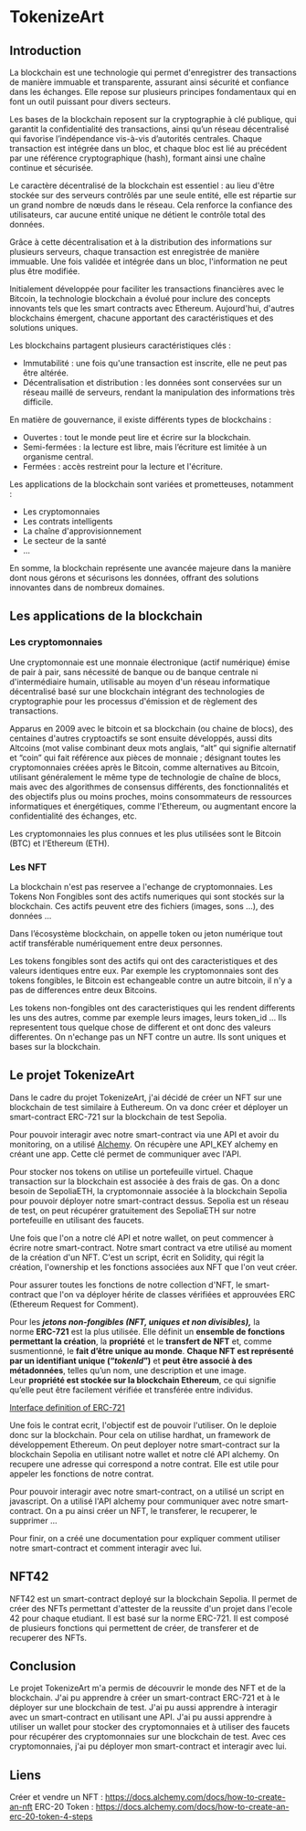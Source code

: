 # TokenizeArt

## Introduction

La blockchain est une technologie qui permet d'enregistrer des transactions de manière immuable et transparente, assurant ainsi sécurité et confiance dans les échanges. Elle repose sur plusieurs principes fondamentaux qui en font un outil puissant pour divers secteurs.

Les bases de la blockchain reposent sur la cryptographie à clé publique, qui garantit la confidentialité des transactions, ainsi qu’un réseau décentralisé qui favorise l’indépendance vis-à-vis d’autorités centrales. Chaque transaction est intégrée dans un bloc, et chaque bloc est lié au précédent par une référence cryptographique (hash), formant ainsi une chaîne continue et sécurisée.

Le caractère décentralisé de la blockchain est essentiel : au lieu d'être stockée sur des serveurs contrôlés par une seule entité, elle est répartie sur un grand nombre de nœuds dans le réseau. Cela renforce la confiance des utilisateurs, car aucune entité unique ne détient le contrôle total des données.

Grâce à cette décentralisation et à la distribution des informations sur plusieurs serveurs, chaque transaction est enregistrée de manière immuable. Une fois validée et intégrée dans un bloc, l'information ne peut plus être modifiée.

Initialement développée pour faciliter les transactions financières avec le Bitcoin, la technologie blockchain a évolué pour inclure des concepts innovants tels que les smart contracts avec Ethereum. Aujourd'hui, d'autres blockchains émergent, chacune apportant des caractéristiques et des solutions uniques.

Les blockchains partagent plusieurs caractéristiques clés :
- Immutabilité : une fois qu'une transaction est inscrite, elle ne peut pas être altérée.
- Décentralisation et distribution : les données sont conservées sur un réseau maillé de serveurs, rendant la manipulation des informations très difficile.

En matière de gouvernance, il existe différents types de blockchains :
- Ouvertes : tout le monde peut lire et écrire sur la blockchain.
- Semi-fermées : la lecture est libre, mais l’écriture est limitée à un organisme central.
- Fermées : accès restreint pour la lecture et l'écriture.

Les applications de la blockchain sont variées et prometteuses, notamment :
- Les cryptomonnaies
- Les contrats intelligents
- La chaîne d'approvisionnement
- Le secteur de la santé
- ...

En somme, la blockchain représente une avancée majeure dans la manière dont nous gérons et sécurisons les données, offrant des solutions innovantes dans de nombreux domaines.

## Les applications de la blockchain

### Les cryptomonnaies

Une cryptomonnaie est une monnaie électronique (actif numérique) émise de pair à pair, sans nécessité de banque ou de banque centrale ni d'intermédiaire humain, utilisable au moyen d'un réseau informatique décentralisé basé sur une blockchain intégrant des technologies de cryptographie pour les processus d'émission et de règlement des transactions.

Apparus en 2009 avec le bitcoin et sa blockchain (ou chaine de blocs), des centaines d'autres cryptoactifs se sont ensuite développés, aussi dits Altcoins (mot valise combinant deux mots anglais, “alt” qui signifie alternatif et “coin” qui fait référence aux pièces de monnaie ; désignant toutes les cryptomonnaies créées après le Bitcoin, comme alternatives au Bitcoin, utilisant généralement le même type de technologie de chaîne de blocs, mais avec des algorithmes de consensus différents, des fonctionnalités et des objectifs plus ou moins proches, moins consommateurs de ressources informatiques et énergétiques, comme l'Ethereum, ou augmentant encore la confidentialité des échanges, etc.

Les cryptomonnaies les plus connues et les plus utilisées sont le Bitcoin (BTC) et l'Ethereum (ETH).

### Les NFT

La blockchain n'est pas reservee a l'echange de cryptomonnaies. Les Tokens Non Fongibles sont des actifs numeriques qui sont stockés sur la blockchain. Ces actifs peuvent etre des fichiers (images, sons ...), des données ...

Dans l’écosystème blockchain, on appelle token ou jeton numérique tout actif transférable numériquement entre deux personnes.

Les tokens fongibles sont des actifs qui ont des caracteristiques et des valeurs identiques entre eux. Par exemple les cryptomonnaies sont des tokens fongibles, le Bitcoin est echangeable contre un autre bitcoin, il n'y a pas de differences entre deux Bitcoins.

Les tokens non-fongibles ont des caracteristiques qui les rendent differents les uns des autres, comme par exemple leurs images, leurs token_id ... Ils representent tous quelque chose de different et ont donc des valeurs differentes. On n'echange pas un NFT contre un autre. Ils sont uniques et bases sur la blockchain.


## Le projet TokenizeArt

Dans le cadre du projet TokenizeArt, j'ai décidé de créer un NFT sur une blockchain de test similaire à Euthereum. On va donc créer et déployer un smart-contract ERC-721 sur la blockchain de test Sepolia.

Pour pouvoir interagir avec notre smart-contract via une API et avoir du monitoring, on a utilisé [Alchemy](https://alchemy.com). On récupère une API_KEY alchemy en créant une app. Cette clé permet de communiquer avec l'API.

Pour stocker nos tokens on utilise un portefeuille virtuel. Chaque transaction sur la blockchain est associée à des frais de gas. On a donc besoin de SepoliaETH, la cryptomonnaie associée à la blockchain Sepolia pour pouvoir déployer notre smart-contract dessus. Sepolia est un réseau de test, on peut récupérer gratuitement des SepoliaETH sur notre portefeuille en utilisant des faucets.

Une fois que l'on a notre clé API et notre wallet, on peut commencer à écrire notre smart-contract. Notre smart contract va etre utilisé au moment de la création d'un NFT. C'est un script, écrit en Solidity, qui régit la création, l'ownership et les fonctions associées aux NFT que l'on veut créer.

Pour assurer toutes les fonctions de notre collection d'NFT, le smart-contract que l'on va déployer hérite de classes vérifiées et approuvées ERC (Ethereum Request for Comment).

Pour les _**jetons non-fongibles (NFT, uniques et non divisibles),**_ la norme **ERC-721** est la plus utilisée. Elle définit un **ensemble de fonctions permettant la création**, la **propriété** et le **transfert de NFT** et, comme susmentionné, le **fait d’être unique au monde**. **Chaque NFT est représenté par un identifiant unique (“_tokenId_”)** et **peut être associé à des métadonnées**, telles qu’un nom, une description et une image. Leur **propriété est stockée sur la blockchain Ethereum**, ce qui signifie qu’elle peut être facilement vérifiée et transférée entre individus.

[Interface definition of ERC-721](https://eips.ethereum.org/EIPS/eip-721)

Une fois le contrat ecrit, l'objectif est de pouvoir l'utiliser. On le deploie donc sur la blockchain. Pour cela on utilise hardhat, un framework de développement Ethereum. On peut deployer notre smart-contract sur la blockchain Sepolia en utilisant notre wallet et notre clé API alchemy. On recupere une adresse qui correspond a notre contrat. Elle est utile pour appeler les fonctions de notre contrat.

Pour pouvoir interagir avec notre smart-contract, on a utilisé un script en javascript. On a utilisé l'API alchemy pour communiquer avec notre smart-contract. On a pu ainsi créer un NFT, le transferer, le recuperer, le supprimer ...

Pour finir, on a créé une documentation pour expliquer comment utiliser notre smart-contract et comment interagir avec lui.


## NFT42

NFT42 est un smart-contract deployé sur la blockchain Sepolia. Il permet de créer des NFTs permettant d'attester de la reussite d'un projet dans l'ecole 42 pour chaque etudiant. Il est basé sur la norme ERC-721. Il est composé de plusieurs fonctions qui permettent de créer, de transferer et de recuperer des NFTs.


## Conclusion

Le projet TokenizeArt m'a permis de découvrir le monde des NFT et de la blockchain. J'ai pu apprendre à créer un smart-contract ERC-721 et à le déployer sur une blockchain de test. J'ai pu aussi apprendre à interagir avec un smart-contract en utilisant une API. J'ai pu aussi apprendre à utiliser un wallet pour stocker des cryptomonnaies et à utiliser des faucets pour récupérer des cryptomonnaies sur une blockchain de test. Avec ces cryptomonnaies, j'ai pu déployer mon smart-contract et interagir avec lui.


## Liens
Créer et vendre un NFT : https://docs.alchemy.com/docs/how-to-create-an-nft
ERC-20 Token : https://docs.alchemy.com/docs/how-to-create-an-erc-20-token-4-steps
